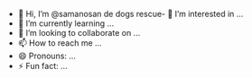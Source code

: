 - 👋 Hi, I’m @samanosan
de dogs rescue- 👀 I’m interested in ...
- 🌱 I’m currently learning ...
- 💞️ I’m looking to collaborate on ...
- 📫 How to reach me ...
- 😄 Pronouns: ...
- ⚡ Fun fact: ...

<!---
samanosan/samanosan is a ✨ special ✨ repository because its `README.md` (this file) appears on your GitHub profile.
You can click the Preview link to take a look at your changes.
--->
